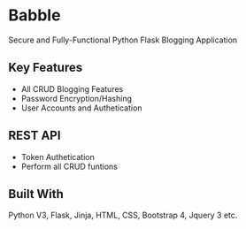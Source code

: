 # Babble
Secure and Fully-Functional Python Flask Blogging Application

## Key Features
* All CRUD Blogging Features
* Password Encryption/Hashing
* User Accounts and Authetication

## REST API
* Token Authetication
* Perform all CRUD funtions

## Built With
Python V3, Flask, Jinja, HTML, CSS, Bootstrap 4, Jquery 3 etc.
